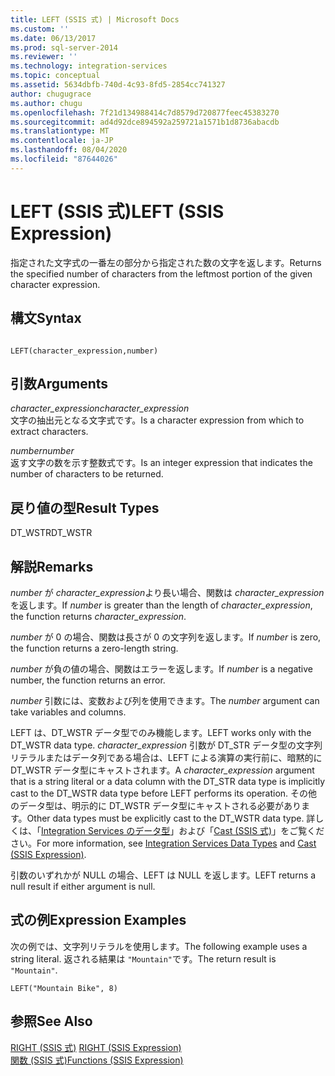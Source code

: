 ```yaml
---
title: LEFT (SSIS 式) | Microsoft Docs
ms.custom: ''
ms.date: 06/13/2017
ms.prod: sql-server-2014
ms.reviewer: ''
ms.technology: integration-services
ms.topic: conceptual
ms.assetid: 5634dbfb-740d-4c93-8fd5-2854cc741327
author: chugugrace
ms.author: chugu
ms.openlocfilehash: 7f21d134988414c7d8579d720877feec45383270
ms.sourcegitcommit: ad4d92dce894592a259721a1571b1d8736abacdb
ms.translationtype: MT
ms.contentlocale: ja-JP
ms.lasthandoff: 08/04/2020
ms.locfileid: "87644026"
---
```

# <a name="left-ssis-expression"></a><span data-ttu-id="96c22-102">LEFT (SSIS 式)</span><span class="sxs-lookup"><span data-stu-id="96c22-102">LEFT (SSIS Expression)</span></span>
  <span data-ttu-id="96c22-103">指定された文字式の一番左の部分から指定された数の文字を返します。</span><span class="sxs-lookup"><span data-stu-id="96c22-103">Returns the specified number of characters from the leftmost portion of the given character expression.</span></span>  
  
## <a name="syntax"></a><span data-ttu-id="96c22-104">構文</span><span class="sxs-lookup"><span data-stu-id="96c22-104">Syntax</span></span>  
  
```  
  
LEFT(character_expression,number)  
```  
  
## <a name="arguments"></a><span data-ttu-id="96c22-105">引数</span><span class="sxs-lookup"><span data-stu-id="96c22-105">Arguments</span></span>  
 <span data-ttu-id="96c22-106">*character_expression*</span><span class="sxs-lookup"><span data-stu-id="96c22-106">*character_expression*</span></span>  
 <span data-ttu-id="96c22-107">文字の抽出元となる文字式です。</span><span class="sxs-lookup"><span data-stu-id="96c22-107">Is a character expression from which to extract characters.</span></span>  
  
 <span data-ttu-id="96c22-108">*number*</span><span class="sxs-lookup"><span data-stu-id="96c22-108">*number*</span></span>  
 <span data-ttu-id="96c22-109">返す文字の数を示す整数式です。</span><span class="sxs-lookup"><span data-stu-id="96c22-109">Is an integer expression that indicates the number of characters to be returned.</span></span>  
  
## <a name="result-types"></a><span data-ttu-id="96c22-110">戻り値の型</span><span class="sxs-lookup"><span data-stu-id="96c22-110">Result Types</span></span>  
 <span data-ttu-id="96c22-111">DT_WSTR</span><span class="sxs-lookup"><span data-stu-id="96c22-111">DT_WSTR</span></span>  
  
## <a name="remarks"></a><span data-ttu-id="96c22-112">解説</span><span class="sxs-lookup"><span data-stu-id="96c22-112">Remarks</span></span>  
 <span data-ttu-id="96c22-113">*number* が *character_expression*より長い場合、関数は *character_expression*を返します。</span><span class="sxs-lookup"><span data-stu-id="96c22-113">If *number* is greater than the length of *character_expression*, the function returns *character_expression*.</span></span>  
  
 <span data-ttu-id="96c22-114">*number* が 0 の場合、関数は長さが 0 の文字列を返します。</span><span class="sxs-lookup"><span data-stu-id="96c22-114">If *number* is zero, the function returns a zero-length string.</span></span>  
  
 <span data-ttu-id="96c22-115">*number* が負の値の場合、関数はエラーを返します。</span><span class="sxs-lookup"><span data-stu-id="96c22-115">If *number* is a negative number, the function returns an error.</span></span>  
  
 <span data-ttu-id="96c22-116">*number* 引数には、変数および列を使用できます。</span><span class="sxs-lookup"><span data-stu-id="96c22-116">The *number* argument can take variables and columns.</span></span>  
  
 <span data-ttu-id="96c22-117">LEFT は、DT_WSTR データ型でのみ機能します。</span><span class="sxs-lookup"><span data-stu-id="96c22-117">LEFT works only with the DT_WSTR data type.</span></span> <span data-ttu-id="96c22-118">*character_expression* 引数が DT_STR データ型の文字列リテラルまたはデータ列である場合は、LEFT による演算の実行前に、暗黙的に DT_WSTR データ型にキャストされます。</span><span class="sxs-lookup"><span data-stu-id="96c22-118">A *character_expression* argument that is a string literal or a data column with the DT_STR data type is implicitly cast to the DT_WSTR data type before LEFT performs its operation.</span></span> <span data-ttu-id="96c22-119">その他のデータ型は、明示的に DT_WSTR データ型にキャストされる必要があります。</span><span class="sxs-lookup"><span data-stu-id="96c22-119">Other data types must be explicitly cast to the DT_WSTR data type.</span></span> <span data-ttu-id="96c22-120">詳しくは、「[Integration Services のデータ型](../data-flow/integration-services-data-types.md)」および「[Cast &#40;SSIS 式&#41;](cast-ssis-expression.md)」をご覧ください。</span><span class="sxs-lookup"><span data-stu-id="96c22-120">For more information, see [Integration Services Data Types](../data-flow/integration-services-data-types.md) and [Cast &#40;SSIS Expression&#41;](cast-ssis-expression.md).</span></span>  
  
 <span data-ttu-id="96c22-121">引数のいずれかが NULL の場合、LEFT は NULL を返します。</span><span class="sxs-lookup"><span data-stu-id="96c22-121">LEFT returns a null result if either argument is null.</span></span>  
  
## <a name="expression-examples"></a><span data-ttu-id="96c22-122">式の例</span><span class="sxs-lookup"><span data-stu-id="96c22-122">Expression Examples</span></span>  
 <span data-ttu-id="96c22-123">次の例では、文字列リテラルを使用します。</span><span class="sxs-lookup"><span data-stu-id="96c22-123">The following example uses a string literal.</span></span> <span data-ttu-id="96c22-124">返される結果は `"Mountain"`です。</span><span class="sxs-lookup"><span data-stu-id="96c22-124">The return result is `"Mountain"`.</span></span>  
  
```  
LEFT("Mountain Bike", 8)  
```  
  
## <a name="see-also"></a><span data-ttu-id="96c22-125">参照</span><span class="sxs-lookup"><span data-stu-id="96c22-125">See Also</span></span>  
 <span data-ttu-id="96c22-126">[RIGHT (SSIS 式)](right-ssis-expression.md) </span><span class="sxs-lookup"><span data-stu-id="96c22-126">[RIGHT &#40;SSIS Expression&#41;](right-ssis-expression.md) </span></span>  
 [<span data-ttu-id="96c22-127">関数 (SSIS 式)</span><span class="sxs-lookup"><span data-stu-id="96c22-127">Functions &#40;SSIS Expression&#41;</span></span>](functions-ssis-expression.md)  
  
  
